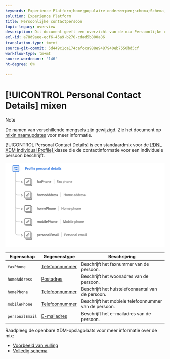 ```yaml
---
keywords: Experience Platform;home;populaire onderwerpen;schema;Schema;XDM;individueel profiel;gebieden;schema's;Schema's;persoonlijke details;Schema ontwerp;mixin;Mixin;
solution: Experience Platform
title: Persoonlijke contactpersoon
topic-legacy: overview
description: Dit document geeft een overzicht van de mix Persoonlijke contactgegevens.
exl-id: a78d9aee-ecf6-45a9-b270-cdad5b800a86
translation-type: tm+mt
source-git-commit: 5d449c1ca174cafcca988e9487940eb7550bd5cf
workflow-type: tm+mt
source-wordcount: '146'
ht-degree: 0%

---
```


# [!UICONTROL Personal Contact Details] mixen

>[!NOTE]
>
>De namen van verschillende mengsels zijn gewijzigd. Zie het document op [mixin naamupdates](../name-updates.md) voor meer informatie.

[!UICONTROL Personal Contact Details] is een standaardmix voor de  [[!DNL XDM Individual Profile] ](../../classes/individual-profile.md) klasse die de contactinformatie voor een individuele persoon beschrijft.

<img src="../../images/mixins/profile-personal-details.png" width="700" /><br />

| Eigenschap | Gegevenstype | Beschrijving |
| --- | --- | --- |
| `faxPhone` | [Telefoonnummer](../../data-types/phone-number.md) | Beschrijft het faxnummer van de persoon. |
| `homeAddress` | [Postadres](../../data-types/postal-address.md) | Beschrijft het woonadres van de persoon. |
| `homePhone` | [Telefoonnummer](../../data-types/phone-number.md) | Beschrijft het huistelefoonaantal van de persoon. |
| `mobilePhone` | [Telefoonnummer](../../data-types/phone-number.md) | Beschrijft het mobiele telefoonnummer van de persoon. |
| `personalEmail` | [E-mailadres](../../data-types/email-address.md) | Beschrijft het e-mailadres van de persoon. |

Raadpleeg de openbare XDM-opslagplaats voor meer informatie over de mix:

* [Voorbeeld van vulling](https://github.com/adobe/xdm/blob/master/components/mixins/profile/profile-personal-details.example.1.json)
* [Volledig schema](https://github.com/adobe/xdm/blob/master/components/mixins/profile/profile-personal-details.schema.json)
